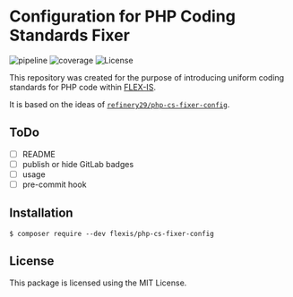 # Configuration for PHP Coding Standards Fixer

![pipeline](https://git.flexis.sk/php/php-cs-fixer-config/badges/main/pipeline.svg?key_text=build)
![coverage](https://git.flexis.sk/php/php-cs-fixer-config/badges/main/coverage.svg)
![License](https://img.shields.io/github/license/flex-is/php-cs-fixer-config)

This repository was created for the purpose of introducing uniform coding standards for PHP code within [FLEX-IS](https://flexis.sk).

It is based on the ideas of [`refinery29/php-cs-fixer-config`](https://github.com/refinery29/php-cs-fixer-config).

## ToDo
- [ ] README
- [ ] publish or hide GitLab badges
- [ ] usage
- [ ] pre-commit hook

## Installation

`$ composer require --dev flexis/php-cs-fixer-config`


## License

This package is licensed using the MIT License.
